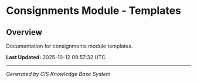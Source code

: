 # Consignments Module - Templates

## Overview
Documentation for consignments module templates.

**Last Updated:** 2025-10-12 09:57:32 UTC

---
*Generated by CIS Knowledge Base System*